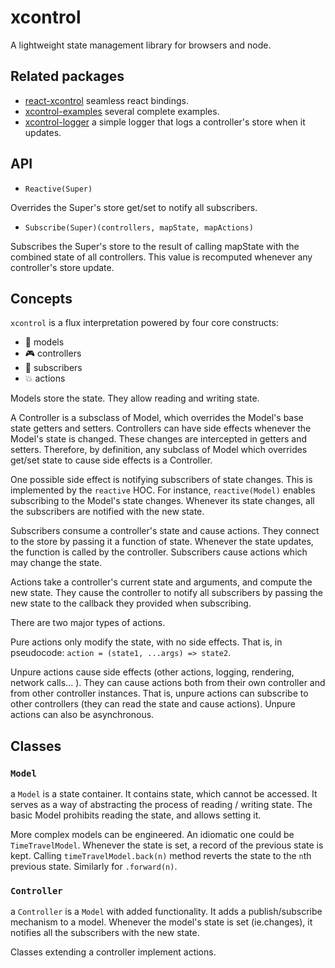# xcontrol
A lightweight state management library for browsers and node.

## Related packages
- [react-xcontrol](https://github.com/thk2b/react-xcontrol) seamless react bindings.
- [xcontrol-examples](https://github.com/thk2b/xcontrol-examples) several complete examples.
- [xcontrol-logger](https://github.com/thk2b/xcontrol-logger) a simple logger that logs a controller's store when it updates. 


## API
- `Reactive(Super)`

Overrides the Super's store get/set to notify all subscribers.

- `Subscribe(Super)(controllers, mapState, mapActions)`

Subscribes the Super's store to the result of calling mapState with the combined state of all controllers. This value is recomputed whenever any controller's store update.

## Concepts

`xcontrol` is a flux interpretation powered by four core constructs:

- 💾 models
- 🎮 controllers
- 📡 subscribers
- 💥 actions

Models store the state. They allow reading and writing state.

A Controller is a subsclass of Model, which overrides the Model's base state getters and setters. Controllers can have side effects whenever the Model's state is changed. These changes are intercepted in getters and setters. Therefore, by definition, any subclass of Model which overrides get/set state to cause side effects is a Controller.

One possible side effect is notifying subscribers of state changes. This is implemented by the `reactive` HOC. For instance,
`reactive(Model)` enables subscribing to the Model's state changes. Whenever its state changes, all the subscribers are notified with the new state.

Subscribers consume a controller's state and cause actions.
They connect to the store by passing it a function of state. Whenever the state updates, the function is called by the controller.
Subscribers cause actions which may change the state.

Actions take a controller's current state and arguments, and compute the new state. They cause the controller to notify all subscribers by passing the new state to the callback they provided when subscribing.

There are two major types of actions.

Pure actions only modify the state, with no side effects. That is, in pseudocode: `action = (state1, ...args) => state2`.

Unpure actions cause side effects (other actions, logging, rendering, network calls... ). They can cause actions both from their own controller and from other controller instances. That is, unpure actions can subscribe to other controllers (they can read the state and cause actions). Unpure actions can also be asynchronous.

## Classes

### `Model`
a `Model` is a state container. It contains state, which cannot be accessed. It serves as a way of abstracting the process of reading / writing state. The basic Model prohibits reading the state, and allows setting it. 

More complex models can be engineered. An idiomatic one could be `TimeTravelModel`. Whenever the state is set, a record of the previous state is kept. Calling `timeTravelModel.back(n)` method reverts the state to the `n`th previous state. Similarly for `.forward(n)`.

### `Controller`
a `Controller` is a `Model` with added functionality. It adds a publish/subscribe mechanism to a model. Whenever the model's state is set (ie.changes), it notifies all the subscribers with the new state.

Classes extending a controller implement actions.
